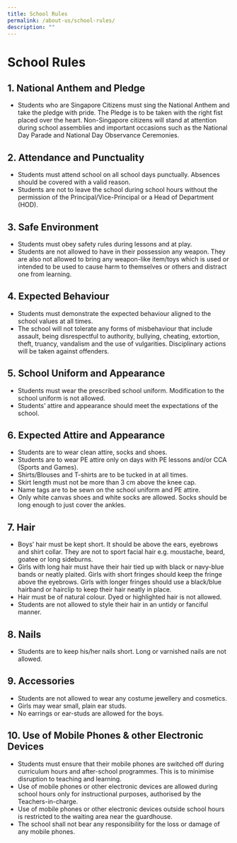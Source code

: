 ```yaml
---
title: School Rules
permalink: /about-us/school-rules/
description: ""
---
```

School Rules
============

  

1\. National Anthem and Pledge
------------------------------

*   Students who are Singapore Citizens must sing the National Anthem and take the pledge with pride. The Pledge is to be taken with the right fist placed over the heart. Non-Singapore citizens will stand at attention during school assemblies and important occasions such as the National Day Parade and National Day Observance Ceremonies.

  

  

2\. Attendance and Punctuality
------------------------------

*   Students must attend school on all school days punctually. Absences should be covered with a valid reason.
*   Students are not to leave the school during school hours without the permission of the Principal/Vice-Principal or a Head of Department (HOD).

  

  

3\. Safe Environment
--------------------

*   Students must obey safety rules during lessons and at play.
*   Students are not allowed to have in their possession any weapon. They are also not allowed to bring any weapon-like item/toys which is used or intended to be used to cause harm to themselves or others and distract one from learning.
    

  

  

4\. Expected Behaviour
----------------------

*   Students must demonstrate the expected behaviour aligned to the school values at all times.
*   The school will not tolerate any forms of misbehaviour that include assault, being disrespectful to authority, bullying, cheating, extortion, theft, truancy, vandalism and the use of vulgarities. Disciplinary actions will be taken against offenders.

  

  

5\. School Uniform and Appearance
---------------------------------

*   Students must wear the prescribed school uniform. Modification to the school uniform is not allowed.
*   Students’ attire and appearance should meet the expectations of the school.

  

  

6\. Expected Attire and Appearance
----------------------------------

*   Students are to wear clean attire, socks and shoes.
*   Students are to wear PE attire only on days with PE lessons and/or CCA (Sports and Games).
*   Shirts/Blouses and T-shirts are to be tucked in at all times.
*   Skirt length must not be more than 3 cm above the knee cap.
*   Name tags are to be sewn on the school uniform and PE attire.
*   Only white canvas shoes and white socks are allowed. Socks should be long enough to just cover the ankles.

  

  

7\. Hair
--------

*   Boys’ hair must be kept short. It should be above the ears, eyebrows and shirt collar. They are not to sport facial hair e.g. moustache, beard, goatee or long sideburns.
*   Girls with long hair must have their hair tied up with black or navy-blue bands or neatly plaited. Girls with short fringes should keep the fringe above the eyebrows. Girls with longer fringes should use a black/blue hairband or hairclip to keep their hair neatly in place.
*   Hair must be of natural colour. Dyed or highlighted hair is not allowed.
*   Students are not allowed to style their hair in an untidy or fanciful manner.

  

  

8\. Nails
---------

*   Students are to keep his/her nails short. Long or varnished nails are not allowed.  
    

  

  

9\. Accessories
---------------

*   Students are not allowed to wear any costume jewellery and cosmetics.
*   Girls may wear small, plain ear studs.
*   No earrings or ear-studs are allowed for the boys.

  

  

10\. Use of Mobile Phones & other Electronic Devices
----------------------------------------------------

*   Students must ensure that their mobile phones are switched off during curriculum hours and after-school programmes. This is to minimise disruption to teaching and learning.
*   Use of mobile phones or other electronic devices are allowed during school hours only for instructional purposes, authorised by the Teachers-in-charge.
*   Use of mobile phones or other electronic devices outside school hours is restricted to the waiting area near the guardhouse.
*   The school shall not bear any responsibility for the loss or damage of any mobile phones.